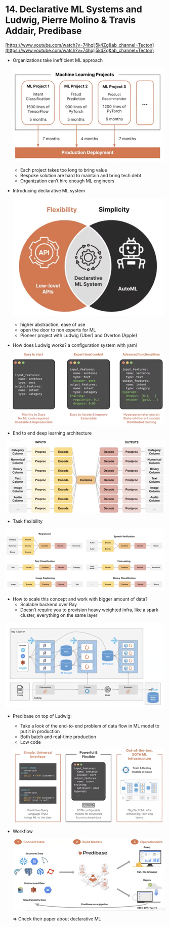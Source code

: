 # 14. Declarative ML Systems and Ludwig, Pierre Molino & Travis Addair, Predibase

[https://www.youtube.com/watch?v=74hqlj5k4Zg&ab_channel=Tecton](https://www.youtube.com/watch?v=74hqlj5k4Zg&ab_channel=Tecton)

- Organizations take inefficient ML approach
    
    ![Screen Shot 2022-05-24 at 14.46.05.png](./Screen_Shot_2022-05-24_at_14.46.05.png)
    
    - Each project takes too long to bring value
    - Bespoke solution are hard to maintain and bring tech debt
    - Organization can’t hire enough ML engineers

- Introducing declarative ML system
    
    ![Screen Shot 2022-05-24 at 14.47.46.png](./Screen_Shot_2022-05-24_at_14.47.46.png)
    
    - higher abstraction, ease of use
    - open the door to non experts for ML
    - Pioneer project with Ludwig (Uber) and Overton (Apple)

- How does Ludwig works? a configuration system with yaml
    
    ![Screen Shot 2022-05-24 at 14.49.40.png](./Screen_Shot_2022-05-24_at_14.49.40.png)
    
- End to end deep learning architecture

![Screen Shot 2022-05-24 at 14.51.16.png](./Screen_Shot_2022-05-24_at_14.51.16.png)

- Task flexibility

![Screen Shot 2022-05-24 at 14.51.53.png](./Screen_Shot_2022-05-24_at_14.51.53.png)

- How to scale this concept and work with bigger amount of data?
    - Scalable backend over Ray
    - Doesn’t require you to provision heavy weighted infra, like a spark cluster, everything on the same layer

![Screen Shot 2022-05-24 at 14.52.40.png](./Screen_Shot_2022-05-24_at_14.52.40.png)

- Predibase on top of Ludwig:
    - Take a look of the end-to-end problem of data flow in ML model to put it in production
    - Both batch and real-time production
    - Low code
    
    ![Screen Shot 2022-05-24 at 14.55.02.png](./Screen_Shot_2022-05-24_at_14.55.02.png)
    

- Workflow
    
    ![Screen Shot 2022-05-24 at 14.56.22.png](./Screen_Shot_2022-05-24_at_14.56.22.png)
    
    ⇒ Check their paper about declarative ML
